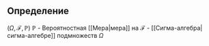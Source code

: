 
## Определение
$(\Omega, \mathcal{F}, \mathbb{P})$
$\mathbb{P}$ - Вероятностная [[Мера|мера]] на $\mathcal{F}$ - [[Сигма-алгебра|сигма-алгебре]] подмножеств $\Omega$
